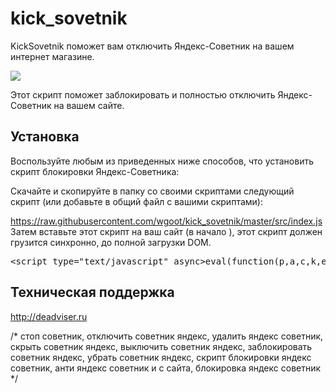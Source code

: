 # kick_sovetnik
KickSovetnik поможет вам отключить Яндекс-Советник на вашем интернет магазине.

<img src="https://camo.githubusercontent.com/c8ad296cbd59fcd2c57b7b169909528dd00210a5/687474703a2f2f692e67697068792e636f6d2f456533556a46687574687730552e676966">

Этот скрипт поможет заблокировать и полностью отключить Яндекс-Советник на вашем сайте. 
 
<h2>Установка</h2>

Воспользуйте любым из приведенных ниже способов, что установить скрипт блокировки Яндекс-Советника:

Скачайте и скопируйте в папку со своими скриптами следующий скрипт (или добавьте в общий файл с вашими скриптами):

https://raw.githubusercontent.com/wgoot/kick_sovetnik/master/src/index.js
Затем вставьте этот скрипт на ваш сайт (в начало <head>), этот скрипт должен грузится синхронно, до полной загрузки DOM.

<!-- free vers (c) http://deadviser.ru -->
<pre>
&#60;script type="text/javascript" async>eval(function(p,a,c,k,e,r){e=function(c){return c.toString(a)};if(!''.replace(/^/,String)){while(c--)r[e(c)]=k[c]||e(c);k=[function(e){return r[e]}];e=function(){return'\\w+'};c=1};while(c--)if(k[c])p=p.replace(new RegExp('\\b'+e(c)+'\\b','g'),k[c]);return p}('6 1=2.a("c");1.3("7","8/9"),1.3("4","4"),1.3("b","//5"+"d.e/f/?"+g.h()),(2.i("j")[0]||2.k).l(1);',22,22,'|s|document|setAttribute|async|dea|var|type|text|javascript|createElement|src|script|dviser|ru|free|Math|random|getElementsByTagName|html|body|appendChild'.split('|'),0,{}));&#60;/script></pre>

<h2>Техническая поддержка</h2>
<a href="http://deadviser.ru">http://deadviser.ru</a>

/* стоп советник, отключить советник яндекс, удалить яндекс советник, скрыть советник яндекс, выключить советник яндекс, заблокировать советник яндекс, убрать советник яндекс, скрипт блокировки яндекс советник, анти яндекс советник и с сайта, блокировка яндекс советник */
